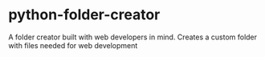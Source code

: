 # python-folder-creator
A folder creator built with web developers in mind. Creates a custom folder with files needed for web development
